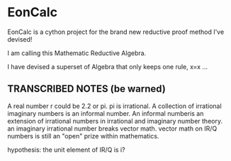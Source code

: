 # EonCalc

EonCalc is a cython project for the brand new reductive proof method I've devised!

I am calling this Mathematic Reductive Algebra.

I have devised a superset of Algebra that only keeps one rule, x=x ...

## TRANSCRIBED NOTES (be warned)
A real number r could be 2.2 or pi. pi is irrational. A collection of irrational imaginary numbers is an informal number.
An informal numberis an extension of irrational numbers in irrational and imaginary number theory.
an imaginary irrational number breaks vector math.
vector math on IR/Q numbers is still an "open" prize within mathematics.

hypothesis:
the unit element of IR/Q is i?

